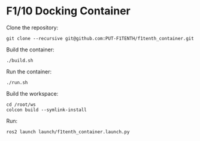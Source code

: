 # F1/10 Docking Container

Clone the repository:
```
git clone --recursive git@github.com:PUT-F1TENTH/f1tenth_container.git
```

Build the container:
```
./build.sh
```

Run the container:
```
./run.sh
```

Build the workspace:
```
cd /root/ws
colcon build --symlink-install
```

Run:
```
ros2 launch launch/f1tenth_container.launch.py
```

